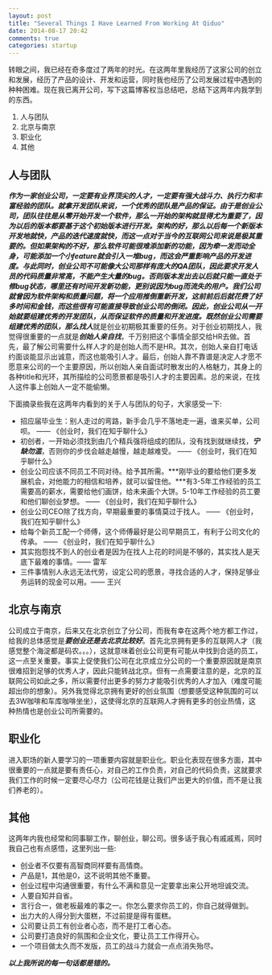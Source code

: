 ```yaml
---
layout: post
title: "Several Things I Have Learned From Working At Qiduo"
date: 2014-08-17 20:42
comments: true
categories: startup
---
```


转眼之间，我已经在奇多度过了两年的时光。在这两年里我经历了这家公司的创立和发展，经历了产品的设计、开发和运营，同时我也经历了公司发展过程中遇到的种种困难。现在我已离开公司，写下这篇博客权当总结吧，总结下这两年内我学到的东西。

1. 人与团队
2. 北京与南京
3. 职业化
4. 其他
<!-- more -->

## 人与团队
***作为一家创业公司，一定要有业界顶尖的人才，一定要有强大战斗力、执行力和丰富经验的团队。***就拿开发团队来说，一个优秀的团队是产品的保证。由于是创业公司，团队往往是从零开始开发一个软件，那么一开始的架构就显得尤为重要了，因为以后的版本都要基于这个初始版本进行开发。架构的好，那么以后每一个新版本开发地就快，产品的迭代速度就快，而这一点对于当今的互联网公司来说是极其重要的。但如果架构的不好，那么软件可能很难添加新的功能，因为牵一发而动全身，可能添加一个小feature就会引入一堆bug，而这会严重影响产品的开发进度。与此同时，创业公司不可能像大公司那样有庞大的QA团队，因此要求开发人员的代码质量非常高，不能产生大量的bug。否则版本发出去以后就只能一直处于修bug状态，哪里还有时间开发新功能，更别说因为bug而流失的用户。我们公司就曾因为软件架构和质量问题，将一个应用推倒重新开发，这前前后后就花费了好多时间和金钱，而这些很有可能直接导致创业公司的倒闭。因此，创业公司从一开始就要组建优秀的开发团队，从而保证软件的质量和开发进度。既然创业公司需要组建优秀的团队，那么***找人***就是创业初期极其重要的任务。对于创业初期找人，我觉得很重要的一点就是***创始人亲自找***，千万别把这个事情全部交给HR去做。首先，最了解公司需要什么样人才的是创始人而不是HR。其次，创始人亲自打电话约面谈能显示出诚意，而这也能吸引人才。最后，创始人靠不靠谱是决定人才愿不愿意来公司的一个主要原因，所以创始人亲自面试时散发出的人格魅力，其身上的各种title和光环，其所描绘的公司愿景都是吸引人才的主要因素。总的来说，在找人这件事上创始人一定不能偷懒。

下面摘录些我在这两年内看到的关于人与团队的句子，大家感受一下:

* 招应届毕业生：别人走过的弯路，新手会几乎不落地走一遍，谁来买单，公司呗。 —— 《创业时，我们在知乎聊什么》
* 初创者，一开始必须找到由几个精兵强将组成的团队，没有找到就继续找，***宁缺勿滥***，否则你的步伐会越走越慢，越走越难受。 —— 《创业时，我们在知乎聊什么》
* 创业公司应该不同员工不同对待。给予其所需。***刚毕业的要给他们更多发展机会，对他能力的相信和培养，就可以留住他。***有3-5年工作经验的员工需要高的薪水，需要给他们画饼，给未来画个大饼。5-10年工作经验的员工要和他们聊创业梦想。 —— 《创业时，我们在知乎聊什么》
* 创业公司CEO除了找方向，早期最重要的事情莫过于找人。 —— 《创业时，我们在知乎聊什么》
* 给每个新员工配一个师傅，这个师傅最好是公司早期员工，有利于公司文化的传承。 —— 《创业时，我们在知乎聊什么》
* 其实抱怨找不到人的创业者是因为在找人上花的时间是不够的，其实找人是天底下最难的事情。—— 雷军
* 三件事情别人永远无法代劳，设定公司的愿景，寻找合适的人才，保持足够业务运转的现金可以用。—— 王兴

## 北京与南京
公司成立于南京，后来又在北京创立了分公司，而我有幸在这两个地方都工作过，给我的总体感觉是***要创业还是去北京比较好***。首先北京拥有更多的互联网人才（我感觉整个海淀都是码农。。。），这就意味着创业公司更有可能从中找到合适的员工，这一点至关重要。事实上促使我们公司在北京成立分公司的一个重要原因就是南京很难招到足够的优秀人才，因此只能转战北京。但有一点需要注意的是，北京的互联网公司如此之多，所以需要付出更多的努力才能吸引优秀的人才加入（难度可能超出你的想象）。另外我觉得北京拥有更好的创业氛围（想要感受这种氛围的可以去3W咖啡和车库咖啡坐坐），这使得北京的互联网人才拥有更多的创业热情，这种热情也是创业公司所需要的。

## 职业化
进入职场的新人要学习的一项重要内容就是职业化。职业化表现在很多方面，其中很重要的一点就是要有责任心，对自己的工作负责，对自己的代码负责，这就要求我们工作的时候一定要尽心尽力（公司花钱是让我们产出更大的价值，而不是让我们养老的）。

## 其他
这两年内我也经常和同事聊工作，聊创业，聊公司。很多话于我心有戚戚焉，同时我自己也有点感悟，这里列出一些:

* 创业者不仅要有高智商同样要有高情商。
* 产品是1，其他是0，这不说明其他不重要。
* 创业过程中沟通很重要，有什么不满和意见一定要拿出来公开地坦诚交流。
* 人要自知并自省。
* 言行合一，做老板最难的事之一。你怎么要求你员工的，你自己就得做到。
* 出力大的人得分到大蛋糕，不过前提是得有蛋糕。
* 公司要让员工有创业者心态，而不是打工者心态。
* 公司要打造良好的氛围和企业文化，要让员工工作得开心。
* 一个项目做太久而不发版，员工的战斗力就会一点点消失殆尽。

***以上我所说的每一句话都是错的。***
